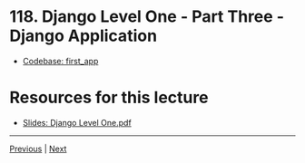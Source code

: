 # 118. Django Level One - Part Three - Django Application

-   [Codebase: first_app](../../codebase/python-django/Django_Level_One/first_project/first_app/)

#  Resources for this lecture


-   [Slides: Django Level One.pdf](https://python-ds.s3.us-west-1.amazonaws.com/Python-and-Django-Full-Stack-Web-Developer-Bootcamp/Resources/Django+Level+One.pdf)


---

[Previous](./117_Django-Level-One-Part-Two-Django-Project.md) | [Next](./119_Django-Level-One-Part-Four-Challenge-Task.md)